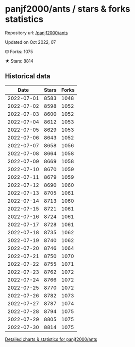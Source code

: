 # panjf2000/ants / stars & forks statistics

Repository url: [/panjf2000/ants](https://github.com/panjf2000/ants)

Updated on Oct 2022, 07

☋ Forks: 1075

★ Stars: 8814

## Historical data
| Date | Stars | Forks |
|------|-------|-------|
| 2022-07-01 | 8583 | 1048 | 
| 2022-07-02 | 8598 | 1052 | 
| 2022-07-03 | 8600 | 1052 | 
| 2022-07-04 | 8612 | 1053 | 
| 2022-07-05 | 8629 | 1053 | 
| 2022-07-06 | 8643 | 1052 | 
| 2022-07-07 | 8658 | 1056 | 
| 2022-07-08 | 8664 | 1058 | 
| 2022-07-09 | 8669 | 1058 | 
| 2022-07-10 | 8670 | 1059 | 
| 2022-07-11 | 8679 | 1059 | 
| 2022-07-12 | 8690 | 1060 | 
| 2022-07-13 | 8705 | 1061 | 
| 2022-07-14 | 8713 | 1060 | 
| 2022-07-15 | 8721 | 1061 | 
| 2022-07-16 | 8724 | 1061 | 
| 2022-07-17 | 8728 | 1061 | 
| 2022-07-18 | 8735 | 1062 | 
| 2022-07-19 | 8740 | 1062 | 
| 2022-07-20 | 8746 | 1064 | 
| 2022-07-21 | 8750 | 1070 | 
| 2022-07-22 | 8755 | 1071 | 
| 2022-07-23 | 8762 | 1072 | 
| 2022-07-24 | 8766 | 1072 | 
| 2022-07-25 | 8770 | 1072 | 
| 2022-07-26 | 8782 | 1073 | 
| 2022-07-27 | 8787 | 1074 | 
| 2022-07-28 | 8794 | 1075 | 
| 2022-07-29 | 8805 | 1075 | 
| 2022-07-30 | 8814 | 1075 | 


[Detailed charts & statistics for panjf2000/ants](https://reviewgithub.com/rep/panjf2000/ants)
